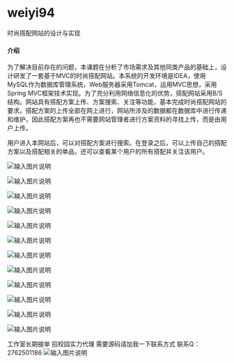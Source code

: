 # weiyi94
时尚搭配网站的设计与实现

#### 介绍
为了解决目前存在的问题，本课题在分析了市场需求及其他同类产品的基础上，设计研发了一套基于MVC的时尚搭配网站。本系统的开发环境是IDEA，使用MySQL作为数据库管理系统，Web服务器采用Tomcat，运用MVC思想，采用Spring MVC框架技术实现。为了充分利用网络信息化的优势，搭配网站采用B/S结构。网站具有搭配方案上传、方案搜索、关注等功能，基本完成时尚搭配网站的要求。搭配方案的上传全部在网上进行，网站所涉及的数据都在数据库中进行传递和维护，因此搭配方案再也不需要网站管理者进行方案资料的寻找上传，而是由用户上传。

用户进入本网站后，可以对搭配方案进行搜索。在登录之后，可以上传自己的搭配方案以及搭配相关的单品，还可以查看某个用户的所有搭配并关注该用户。

![输入图片说明](https://images.gitee.com/uploads/images/2020/1203/220540_12afb813_4865385.png "屏幕截图.png")

![输入图片说明](https://images.gitee.com/uploads/images/2020/1203/220550_1732e741_4865385.png "屏幕截图.png")

![输入图片说明](https://images.gitee.com/uploads/images/2020/1203/220600_fb6b4f63_4865385.png "屏幕截图.png")

![输入图片说明](https://images.gitee.com/uploads/images/2020/1203/220608_aaddcab2_4865385.png "屏幕截图.png")

![输入图片说明](https://images.gitee.com/uploads/images/2020/1203/220621_c72309ad_4865385.png "屏幕截图.png")

![输入图片说明](https://images.gitee.com/uploads/images/2020/1203/220626_f24eaf0c_4865385.png "屏幕截图.png")

![输入图片说明](https://images.gitee.com/uploads/images/2020/1203/220644_9b1027f9_4865385.png "屏幕截图.png")

![输入图片说明](https://images.gitee.com/uploads/images/2020/1203/220650_91580031_4865385.png "屏幕截图.png")

![输入图片说明](https://images.gitee.com/uploads/images/2020/1203/220656_0b4e758d_4865385.png "屏幕截图.png")

![输入图片说明](https://images.gitee.com/uploads/images/2020/1203/220705_34beb0d3_4865385.png "屏幕截图.png")

![输入图片说明](https://images.gitee.com/uploads/images/2020/1203/220711_8f57315b_4865385.png "屏幕截图.png")

![输入图片说明](https://images.gitee.com/uploads/images/2020/1203/220716_d51356e4_4865385.png "屏幕截图.png")


工作室长期接单 招校园实力代理
需要源码请加我一下联系方式
联系Q：2762501186
![输入图片说明](https://images.gitee.com/uploads/images/2020/1119/003728_cd598bb9_4865385.jpeg "微信.jpg")
